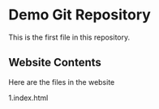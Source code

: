 # Demo Git Repository

This is the first file in this repository.

## Website Contents

Here are the files in the website

1.index.html

